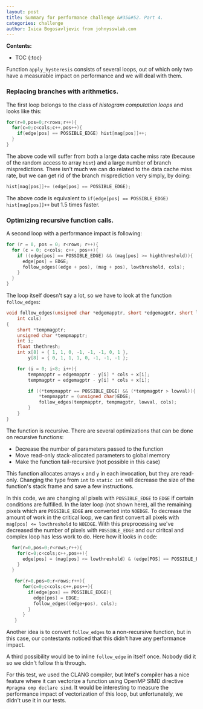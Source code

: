 ```yaml
---
layout: post
title: Summary for performance challenge &#35&#52. Part 4.
categories: challenge
author: Ivica Bogosavljevic from johnysswlab.com
---
```


**Contents:**
* TOC
{:toc}

Function `apply_hysteresis` consists of several loops, out of which only two have a measurable impact on performance and we will deal with them. 

### Replacing branches with arithmetics.

The first loop belongs to the class of _histogram computation loops_ and looks like this:

```cpp
for(r=0,pos=0;r<rows;r++){
  for(c=0;c<cols;c++,pos++){
    if(edge[pos] == POSSIBLE_EDGE) hist[mag[pos]]++;
  }
}
```

The above code will suffer from both a large data cache miss rate (because of the random access to array `hist`) and a large number of branch mispredictions. There isn't much we can do related to the data cache miss rate, but we can get rid of the branch misprediction very simply, by doing:

```cpp
hist[mag[pos]]+= (edge[pos] == POSSIBLE_EDGE);
```

The above code is equivalent to `if(edge[pos] == POSSIBLE_EDGE) hist[mag[pos]]++` but 1.5 times faster.

### Optimizing recursive function calls.

A second loop with a performance impact is following:

```cpp
for (r = 0, pos = 0; r<rows; r++){
  for (c = 0; c<cols; c++, pos++){
    if ((edge[pos] == POSSIBLE_EDGE) && (mag[pos] >= highthreshold)){
      edge[pos] = EDGE;
      follow_edges((edge + pos), (mag + pos), lowthreshold, cols);
    }
  }
}
```

The loop itself doesn't say a lot, so we have to look at the function `follow_edges`:

```cpp
void follow_edges(unsigned char *edgemapptr, short *edgemagptr, short lowval,
    int cols)
{
    short *tempmagptr;
    unsigned char *tempmapptr;
    int i;
    float thethresh;
    int x[8] = { 1, 1, 0, -1, -1, -1, 0, 1 },
        y[8] = { 0, 1, 1, 1, 0, -1, -1, -1 };

    for (i = 0; i<8; i++){
        tempmapptr = edgemapptr - y[i] * cols + x[i];
        tempmagptr = edgemagptr - y[i] * cols + x[i];

        if ((*tempmapptr == POSSIBLE_EDGE) && (*tempmagptr > lowval)){
            *tempmapptr = (unsigned char)EDGE;
            follow_edges(tempmapptr, tempmagptr, lowval, cols);
        }
    }
}
```

The function is recursive. There are several optimizations that can be done on recursive functions:
* Decrease the number of parameters passed to the function
* Move read-only stack-allocated parameters to global memory
* Make the function tail-recursive (not possible in this case)

This function allocates arrays `x` and `y` in each invocation, but they are read-only. Changing the type from `int` to `static int` will decrease the size of the function's stack frame and save a few instructions.

In this code, we are changing all pixels with `POSSIBLE_EDGE` to `EDGE` if certain conditions are fulfilled. In the later loop (not shown here), all the remaining pixels which are `POSSIBLE_EDGE` are converted into `NOEDGE`. To decrease the amount of work in the critical loop, we can first convert all pixels with `mag[pos] <= lowthreshold` to `NOEDGE`. With this preprocessing we've decreased the number of pixels with `POSSIBLE_EDGE` and our ciritcal and complex loop has less work to do. Here how it looks in code:

```cpp
  for(r=0,pos=0;r<rows;r++){
    for(c=0;c<cols;c++,pos++){
      edge[pos] = (mag[pos] <= lowthreshold) & (edge[POS] == POSSIBLE_EDGE) ? NOEDGE : edge[pos];
    }
  }

   for(r=0,pos=0;r<rows;r++){
      for(c=0;c<cols;c++,pos++){
        if(edge[pos] == POSSIBLE_EDGE){
          edge[pos] = EDGE;
          follow_edges((edge+pos), cols);
        }
      }
   }
```

Another idea is to convert `follow_edges` to a non-recursive function, but in this case, our contestants noticed that this didn't have any performance impact. 

A third possibility would be to inline `follow_edge` in itself once. Nobody did it so we didn't follow this through.

For this test, we used the CLANG compiler, but Intel's compiler has a nice feature where it can vectorize a function using OpenMP SIMD directive `#pragma omp declare simd`. It would be interesting to measure the performance impact of vectorization of this loop, but unfortunately, we didn't use it in our tests.

